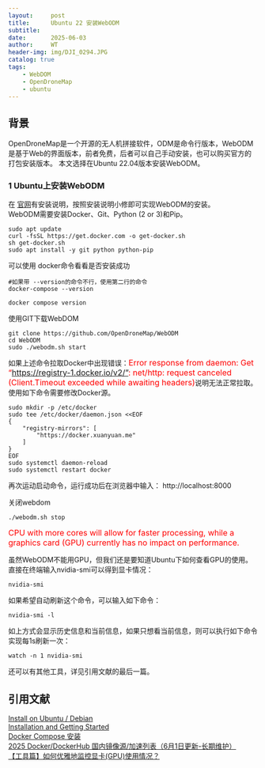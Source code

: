 ```yaml
---
layout:     post
title:      Ubuntu 22 安装WebODM
subtitle:   
date:       2025-06-03
author:     WT
header-img: img/DJI_0294.JPG
catalog: true
tags:
    - WebDOM
    - OpenDroneMap
    - ubuntu          
---  
```


## 背景

OpenDroneMap是一个开源的无人机拼接软件，ODM是命令行版本，WebODM是基于Web的界面版本，前者免费，后者可以自己手动安装，也可以购买官方的打包安装版本。
本文选择在Ubuntu 22.04版本安装WebODM。

### 1 Ubuntu上安装WebODM
在 [官网](https://docs.opendronemap.org/installation/#linux)有安装说明，按照安装说明小修即可实现WebODM的安装。  
WebODM需要安装Docker、Git、Python (2 or 3)和Pip。
```
sudo apt update
curl -fsSL https://get.docker.com -o get-docker.sh
sh get-docker.sh
sudo apt install -y git python python-pip
```
可以使用 docker命令看看是否安装成功  
```
#如果带 --version的命令不行，使用第二行的命令
docker-compose --version

docker compose version

```
使用GIT下载WebDOM
```
git clone https://github.com/OpenDroneMap/WebODM
cd WebODM
sudo ./webodm.sh start
```
如果上述命令拉取Docker中出现错误：<font size=3 color=Red>Error response from daemon: Get “https://registry-1.docker.io/v2/”: net/http: request canceled (Client.Timeout exceeded while awaiting headers)</font>说明无法正常拉取。使用如下命令需要修改Docker源。
```
sudo mkdir -p /etc/docker
sudo tee /etc/docker/daemon.json <<EOF
{
    "registry-mirrors": [
        "https://docker.xuanyuan.me"
    ]
}
EOF
sudo systemctl daemon-reload
sudo systemctl restart docker
```

再次运动启动命令，运行成功后在浏览器中输入： http://localhost:8000


关闭webdom
```
./webodm.sh stop
```
<font size=3 color=Red>CPU with more cores will allow for faster processing, while a graphics card (GPU) currently has no impact on performance.</font>

虽然WebODM不能用GPU，但我们还是要知道Ubuntu下如何查看GPU的使用。
直接在终端输入nvidia-smi可以得到显卡情况：
```
nvidia-smi
```
如果希望自动刷新这个命令，可以输入如下命令：
```
nvidia-smi -l
```
如上方式会显示历史信息和当前信息，如果只想看当前信息，则可以执行如下命令实现每1s刷新一次：
```
watch -n 1 nvidia-smi
```
还可以有其他工具，详见引用文献的最后一篇。





## 引用文献
[Install on Ubuntu / Debian](https://docs.opendronemap.org/installation/#linux)  
[Installation and Getting Started](https://github.com/OpenDroneMap/docs/blob/publish/source/installation.rst)  
[Docker Compose 安装](https://zhuanlan.zhihu.com/p/27482200547)    
[2025 Docker/DockerHub 国内镜像源/加速列表（6月1日更新-长期维护）](https://zhuanlan.zhihu.com/p/24461370776)  
[【工具篇】如何优雅地监控显卡(GPU)使用情况？](https://zhuanlan.zhihu.com/p/577533593)






